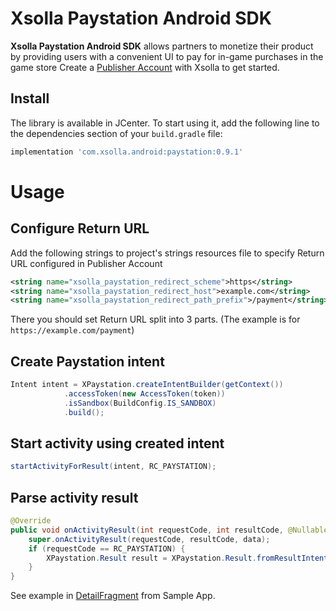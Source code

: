 # Xsolla Paystation Android SDK

**Xsolla Paystation Android SDK** allows partners to monetize their product by providing users with a convenient UI to pay for in-game purchases in the game store Create a  [Publisher Account](https://publisher.xsolla.com/signup?store_type=sdk) with Xsolla to get started.

## Install
The library is available in JCenter. To start using it, add the following line to the dependencies section of your `build.gradle` file:

```groovy
implementation 'com.xsolla.android:paystation:0.9.1'
```

# Usage

## Configure Return URL
Add the following strings to project's strings resources file to specify Return URL configured in Publisher Account 
```xml
<string name="xsolla_paystation_redirect_scheme">https</string>
<string name="xsolla_paystation_redirect_host">example.com</string>
<string name="xsolla_paystation_redirect_path_prefix">/payment</string>
```
There you should set Return URL split into 3 parts. (The example is for `https://example.com/payment`)

## Create Paystation intent

```java
Intent intent = XPaystation.createIntentBuilder(getContext())
            .accessToken(new AccessToken(token))
            .isSandbox(BuildConfig.IS_SANDBOX)
            .build();
```

## Start activity using created intent

```java
startActivityForResult(intent, RC_PAYSTATION);
```

## Parse activity result

```java
@Override
public void onActivityResult(int requestCode, int resultCode, @Nullable Intent data) {
    super.onActivityResult(requestCode, resultCode, data);
    if (requestCode == RC_PAYSTATION) {
        XPaystation.Result result = XPaystation.Result.fromResultIntent(data);
    }
}
```

See example in [DetailFragment](https://github.com/xsolla/android-store-sdk/blob/master/app/src/main/java/com/xsolla/android/storesdkexample/fragments/DetailFragment.java) from Sample App.
